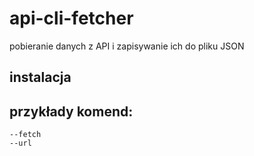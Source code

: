 # api-cli-fetcher
pobieranie danych z API i zapisywanie ich do pliku JSON

## instalacja

## przykłady komend:
``` /cli_fetcher
--fetch
--url


